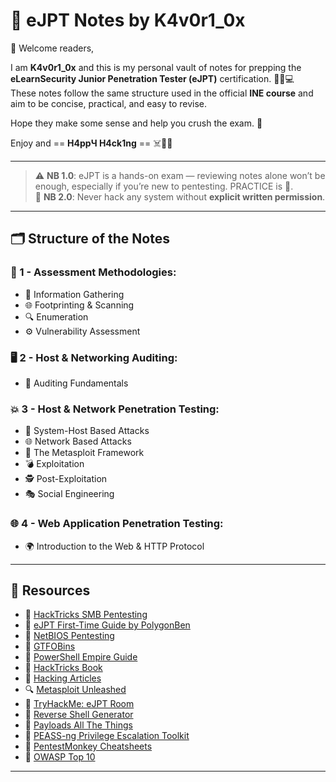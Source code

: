# 🧠 eJPT Notes by K4v0r1_0x

👋 Welcome readers,

I am **K4v0r1_0x** and this is my personal vault of notes for prepping the **eLearnSecurity Junior Penetration Tester (eJPT)** certification. 🕵️‍♂️💻  
These notes follow the same structure used in the official **INE course** and aim to be concise, practical, and easy to revise.

Hope they make some sense and help you crush the exam. 💪

Enjoy and == **H4ppЧ H4ck1ng** == ☠️👨‍💻

---

> ⚠️ **NB 1.0**: eJPT is a hands-on exam — reviewing notes alone won’t be enough, especially if you’re new to pentesting. PRACTICE is 🔑.  
> 🚫 **NB 2.0**: Never hack any system without **explicit written permission**.  

---

## 🗂️ Structure of the Notes

### 📌 1 - Assessment Methodologies:
- 📡 Information Gathering  
- 🌐 Footprinting & Scanning  
- 🔍 Enumeration  
- ⚙️ Vulnerability Assessment  

### 🖥️ 2 - Host & Networking Auditing:
- 🧾 Auditing Fundamentals  

### 💥 3 - Host & Network Penetration Testing:
- 🧠 System-Host Based Attacks  
- 🌐 Network Based Attacks  
- 🔫 The Metasploit Framework  
- 💣 Exploitation  
- 🕵️ Post-Exploitation  
- 🎭 Social Engineering  

### 🌐 4 - Web Application Penetration Testing:
- 🌍 Introduction to the Web & HTTP Protocol  

---

## 🔗 Resources

- 🧠 [HackTricks SMB Pentesting](https://hacktricks.boitatech.com.br/pentesting/pentesting-smb)  
- 📝 [eJPT First-Time Guide by PolygonBen](https://medium.com/@polygonben/ejpt-a-guide-on-how-to-pass-first-time-f8cec3f79a73)  
- 📡 [NetBIOS Pentesting](https://hacktricks.boitatech.com.br/pentesting/137-138-139-pentesting-netbios)  
- 🧨 [GTFOBins](https://gtfobins.github.io/#)  
- 🎯 [PowerShell Empire Guide](https://medium.com/@rajeevranjancom/powershell-empire-ce74c7e6846c)  
- 📘 [HackTricks Book](https://book.hacktricks.xyz/)  
- 🧪 [Hacking Articles](https://www.hackingarticles.in/)  
- 🔍 [Metasploit Unleashed](https://www.metasploitunleashed.com/)  
- 🧠 [TryHackMe: eJPT Room](https://tryhackme.com/room/ejpt)  
- 🔁 [Reverse Shell Generator](https://www.revshells.com/)  
- 🎯 [Payloads All The Things](https://payloadsallthethings.com/)  
- 🔧 [PEASS-ng Privilege Escalation Toolkit](https://github.com/carlospolop/PEASS-ng)  
- 🧾 [PentestMonkey Cheatsheets](https://pentestmonkey.net/)  
- 🔐 [OWASP Top 10](https://owasp.org/www-project-top-ten/)  

---
